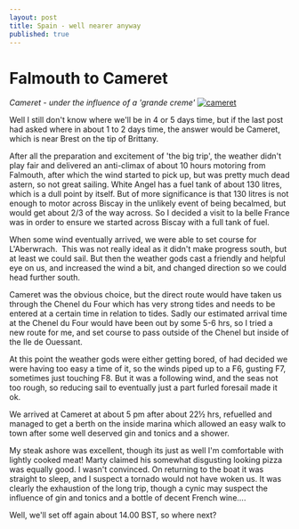 ```yaml
---
layout: post
title: Spain - well nearer anyway
published: true
---
```


# Falmouth to Cameret

*Cameret - under the influence of a 'grande creme'* [![cameret]({{site.baseurl}}/assets/cameret.jpg)](http://digicasts.org/whiteangel/2012/12/spain-well-nearer-anyway/cameret/)

Well I still don't know where we'll be in 4 or 5 days time, but if the last post had asked where in about 1 to 2 days time, the answer would be Cameret, which is near Brest on the tip of Brittany.

After all the preparation and excitement of 'the big trip', the weather didn't play fair and delivered an anti-climax of about 10 hours motoring from Falmouth, after which the wind started to pick up, but was pretty much dead astern, so not great sailing. White Angel has a fuel tank of about 130 litres, which is a dull point by itself. But of more significance is that 130 litres is not enough to motor across Biscay in the unlikely event of being becalmed, but would get about 2/3 of the way across. So I decided a visit to la belle France was in order to ensure we started across Biscay with a full tank of fuel.

When some wind eventually arrived, we were able to set course for L'Aberwrach.  This was not really ideal as it didn't make progress south, but at least we could sail. But then the weather gods cast a friendly and helpful eye on us, and increased the wind a bit, and changed direction so we could head further south.

Cameret was the obvious choice, but the direct route would have taken us through the Chenel du Four which has very strong tides and needs to be entered at a certain time in relation to tides. Sadly our estimated arrival time at the Chenel du Four would have been out by some 5-6 hrs, so I tried a new route for me, and set course to pass outside of the Chenel but inside of the Ile de Ouessant.

At this point the weather gods were either getting bored, of had decided we were having too easy a time of it, so the winds piped up to a F6, gusting F7, sometimes just touching F8. But it was a following wind, and the seas not too rough, so reducing sail to eventually just a part furled foresail made it ok.

We arrived at Cameret at about 5 pm after about 22½ hrs, refuelled and managed to get a berth on the inside marina which allowed an easy walk to town after some well deserved gin and tonics and a shower.

My steak ashore was excellent, though its just as well I'm comfortable with lightly cooked meat! Marty claimed his somewhat disgusting looking pizza was equally good. I wasn't convinced. On returning to the boat it was straight to sleep, and I suspect a tornado would not have woken us. It was clearly the exhaustion of the long trip, though a cynic may suspect the influence of gin and tonics and a bottle of decent French wine....

Well, we'll set off again about 14.00 BST, so where next?
